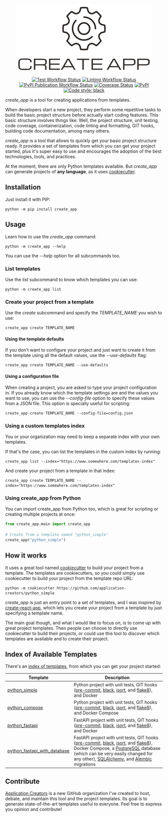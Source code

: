 <p align="center">
  <img alt="Create App logo" src="https://raw.githubusercontent.com/application-creators/create_app/main/docs/static/logo-cropped.png">
</p>

<p align="center">
    <a href="https://github.com/application-creators/create_app/actions"><img alt="Test Workflow Status" src="https://github.com/application-creators/create_app/workflows/Test/badge.svg"></a>
    <a href="https://github.com/application-creators/create_app/actions"><img alt="Linting Workflow Status" src="https://github.com/application-creators/create_app/workflows/Lint/badge.svg"></a>
    <a href="https://github.com/application-creators/create_app/actions"><img alt="PyPI Publication Workflow Status" src="https://github.com/application-creators/create_app/workflows/Publish%20to%20PyPI/badge.svg"></a>
    <a href="https://coveralls.io/github/application-creators/create_app?branch=main"><img alt="Coverage Status" src="https://coveralls.io/repos/github/application-creators/create_app/badge.svg?branch=main"></a>
    <!-- <a href="https://github.com/application-creators/create_app/blob/main/LICENSE"><img alt="License: MIT" src="https://create_app.readthedocs.io/en/stable/_static/license.svg"></a> -->
    <!-- <a href="https://create_app.readthedocs.io/en/stable/?badge=stable"><img alt="Documentation Status" src="https://readthedocs.org/projects/create_app/badge/?version=stable"></a>  -->
    <a href="https://pypi.org/project/create_app/"><img alt="PyPI" src="https://img.shields.io/pypi/v/create_app"></a>
    <a href="https://github.com/psf/black"><img alt="Code style: black" src="https://img.shields.io/badge/code%20style-black-000000.svg"></a>
</p>

_create_app_ is a tool for creating applications from templates.

When developers start a new project, they perform some repetitive tasks to build the basic project structure before 
actually start coding features. This basic structure involves things like: Well, the project structure, unit testing, 
code coverage, containerization, code linting and formatting, GIT hooks, building code documentation, among many others. 

_create_app_ is a tool that allows to quickly get your basic project structure ready. It provides a set of templates
from which you can get your project started, plus it's super easy to use and encourages the adoption of the best 
technologies, tools, and practices. 

At the moment, there are only Python templates available. But _create_app_ can generate projects of **any language**,
as it uses [cookiecutter](https://cookiecutter.readthedocs.io/en/stable/).


## Installation

Just install it with PIP:
```shell
python -m pip install create_app
```

## Usage

Learn how to use the _create_app_ command:
```shell
python -m create_app --help
```

You can use the _--help_ option for all subcommands too.


### List templates

Use the _list_ subcommand to know which templates you can use:

```shell
python -m create_app list
```


### Create your project from a template

Use the _create_ subcommand and specify the _TEMPLATE_NAME_ you wish to use:
```shell
create_app create TEMPLATE_NAME
```


#### Using the template defaults

If you don't want to configure your project and just want to create it from the template using all the default values,
use the _--use-defaults_ flag:
```shell
create_app create TEMPLATE_NAME --use-defaults
```


#### Using a configuration file

When creating a project, you are asked to type your project configuration in. If you already know which the template
settings are and the values you want to use, you can use the _--config-file_ option to specify these values from a JSON
file. This option is specially useful for scripting:
```shell
create_app create TEMPLATE_NAME --config-file=config.json
```


### Using a custom templates index

You or your organization may need to keep a separate index with your own templates. 

If that's the case, you can list the templates in the custom index by running:
```shell
create_app list --index="https://www.somewhere.com/templates-index"
```

And create your project from a template in that index:
```shell
create_app create TEMPLATE_NAME --index="https://www.somewhere.com/templates-index"
```


### Using create_app from Python

You can import create_app from Python too, which is great for scripting or creating multiple projects at once:

```python
from create_app.main import create_app

# Create from a template named "python_simple"
create_app("python_simple")
```


## How it works

It uses a great tool named [cookiecutter](https://cookiecutter.readthedocs.io/en/stable/) to build your project from 
a template. The templates are cookiecutters, so you could simply use cookiecutter to build your project from the 
template repo URL:
```shell
python -m cookiecutter https://github.com/application-creators/python_simple
```

_create_app_ is just an entry point to a set of templates, and I was inspired by 
[create-react-app](https://create-react-app.dev/docs/getting-started#selecting-a-template), which lets you create your
project from a template by just specifying a template name.

The main goal though, and what I would like to focus on, is to come up with great project templates. Then people can 
choose to directly use cookiecutter to build their projects, or could use this tool to discover which templates are
available and to create their project.


## Index of Available Templates

There's an [index of templates](/templates.json), from which you can get your project started:

| **Template**                                                                                         | **Description**                                                                                                                                                                                                                                                                                                                                                                                                                                    |
|------------------------------------------------------------------------------------------------------|----------------------------------------------------------------------------------------------------------------------------------------------------------------------------------------------------------------------------------------------------------------------------------------------------------------------------------------------------------------------------------------------------------------------------------------------------|
| [python_simple](https://github.com/application-creators/python_simple)                               | Python project with unit tests, GIT hooks ([pre-commit](https://pre-commit.com/), [black](https://github.com/psf/black), [isort](https://pycqa.github.io/isort/), and [flake8](https://flake8.pycqa.org/en/latest/)), and Docker                                                                                                                                                                                                                   |
| [python_compose](https://github.com/application-creators/python_compose)                             | Python project with unit tests, GIT hooks ([pre-commit](https://pre-commit.com/), [black](https://github.com/psf/black), [isort](https://pycqa.github.io/isort/), and [flake8](https://flake8.pycqa.org/en/latest/)), and Docker Compose                                                                                                                                                                                                           |
| [python_fastapi](https://github.com/application-creators/python_fastapi)                             | FastAPI project with unit tests, GIT hooks ([pre-commit](https://pre-commit.com/), [black](https://github.com/psf/black), [isort](https://pycqa.github.io/isort/), and [flake8](https://flake8.pycqa.org/en/latest/)), and Docker                                                                                                                                                                                                                  |
| [python_fastapi_with_database](https://github.com/application-creators/python_fastapi_with_database) | FastAPI project with unit tests, GIT hooks ([pre-commit](https://pre-commit.com/), [black](https://github.com/psf/black), [isort](https://pycqa.github.io/isort/), and [flake8](https://flake8.pycqa.org/en/latest/)), Docker Compose, a [PostgreSQL](https://www.postgresql.org/) database (which can be very easily changed for any other), [SQLAlchemy](https://www.sqlalchemy.org/), and [Alembic](https://alembic.sqlalchemy.org/) migrations |


## Contribute

[Application Creators](https://github.com/application-creators) is a new GitHub organization I've created to host, 
debate, and maintain this tool and the project templates. Its goal is to generate state-of-the-art templates useful 
to everyone. Feel free to express you opinion and contribute!
